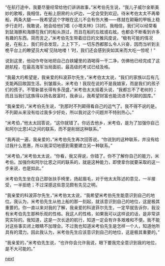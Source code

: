 
“在航行途中，我要尽量经常给他们讲讲故事，”米考伯先生说，“我儿子威尔金斯美妙的歌喉，我相信，在船上厨房的火炉边，一定会受到欢迎。待米考伯太太不再晕船，两条大腿——我希望这个字眼在这儿不会有伤大雅——练就在颠簸的甲板上稳步行走时，我敢说，她会给他们唱《小塔夫林》[3]的。我相信，我们可以经常看到鼠海豚和海豚在我们的船头游过，而且在船的左舷或右舷，也都会不断看到许多有趣的东西。简而言之，”米考伯先生带着旧日的文雅风度说，“极有可能的情况是，在船上，我们将会发现，上上下下，一切东西都那么令人兴奋，因而当听到主桅平台上的瞭望员大喊‘见陆地喽！’时，我们还会感到突如其来而大吃一惊呢！”

说到这里，他动作夸张地把自己白铁罐里的酒喝得一干二净，仿佛他已经完成了这趟航程，在最高海军当局面前，最高级的考试已经及格。

“我最大的希望是，我亲爱的科波菲尔先生，”米考伯太太说，“我们的家族以后有几支能再回故国生活。别皱眉头，米考伯！我现在说的不是我娘家，而是我们的孩子们的孩子。不管新苗长得有多茂盛，”米考伯太太摇着头说，“我都忘不了老树的；而且当我们这族得以扬名致富时，我承认，我希望财富也能流进不列颠的国库。”

“我亲爱的，”米考伯先生说，“到那时不列颠得看自己的运气了。我不得不说的是，不列颠从来没有给过我多少好处，所以我对这个问题并不特别热心。”

“米考伯，”他太太回答说，“这你就错了。你远去他乡，米考伯，是为了加强你自己和阿尔比恩[4]之间的联系，而不是削弱这种联系。”

“我再说一遍，我亲爱的，”米考伯先生再次回答说，“你说到的这种联系，并没有给过我什么恩惠，所以我深切地感到需要建立另一种联系。”

“米考伯，”米考伯太太说，“你看，我又得说，你错了。你不了解你自己的能力，米考伯。加强你和阿尔比恩之间的联系的，就是这种能力，即使拿你就要采取的这一步来说，也是如此。”

米考伯先生坐在自己那张扶手椅里，扬起眉毛，对于他太太陈述的意见，一半接受，一半拒绝；不过深感这些意见颇有先见之明。

“我亲爱的科波菲尔先生，”米考伯太太说，“我希望米考伯先生能意识到自己的地位。我认为，米考伯先生从他上船的那一刻起，就该意识到自己的地位，这是极其重要的。你一直以来对我的了解，我亲爱的科波菲尔先生，一定早就告诉你，我没有米考伯先生那种乐观的性格。我这人的性格，如果我可以这样说的话，是非常讲究实际的。我知道，这是一次长途的航行，知道一定会有许多艰难和不便。我不能对这些事实闭上眼睛不加理会。不过我也知道米考伯先生是怎样一个人，知道他所具有的潜力。因此我认为，米考伯先生应该意识到自己的地位，这是极其重要的。”

“我亲爱的，”米考伯先生说，“也许你会允许我说，眼下要我完全意识到我的地位，是不大可能的。”

[next](page716.md)